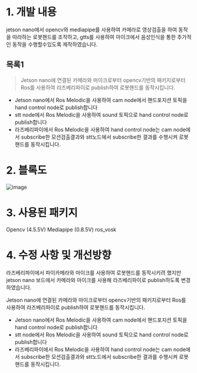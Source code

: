 # 1. 개발 내용
jetson nano에서 opencv와 mediapipe를 사용하여 카메라로 영상검출을 하여 동작을 따라하는 로봇핸드를 조작하고, gtts를 사용하여 마이크에서 음성인식을 통한 추가적인 동작을 수행할수있도록 제작하였습니다.

## 목록1
> Jetson nano에 연결된 카메라와 마이크로부터 opencv기반의 패키지로부터 Ros를 사용하여 라즈베리파이로 publish하여 로봇핸드를 동작시킵니다.
  - Jetson nano에서 Ros Melodic을 사용하여 cam node에서 핸드포지션 토픽을 hand control node로 publish합니다
  - stt node에서 Ros Melodic을 사용하여 sound 토픽으로 hand control node로 publish합니다
  - 라즈베리파이에서 Ros Melodic을 사용하여 hand control node는 cam node에서 subscribe한 모션검출결과와 stt노드에서 subscribe한 결과를 수행시켜 로봇핸드를 동작시킵니다.
# 2. 블록도
![image](https://user-images.githubusercontent.com/103232858/168215610-c59157b0-c028-4731-8eed-6bf84b7fb56c.png)
# 3. 사용된 패키지
Opencv (4.5.5V)
Mediapipe (0.8.5V)
ros_vosk
# 4. 수정 사항 및 개선방향
라즈베리파이에서 파이카메라와 마이크를 사용하여 로봇핸드를 동작시키려 했지만 jetson nano 보드에서 카메라와 마이크를 사용해 라즈베리파이로 publish하도록 변경하였습니다.



Jetson nano에 연결된 카메라와 마이크로부터 opencv기반의 패키지로부터 Ros를 사용하여 라즈베리파이로 publish하여 로봇핸드를 동작시킵니다.
- Jetson nano에서 Ros Melodic을 사용하여 cam node에서 핸드포지션 토픽을 hand control node로 publish합니다
- stt node에서 Ros Melodic을 사용하여 sound 토픽으로 hand control node로 publish합니다
- 라즈베리파이에서 Ros Melodic을 사용하여 hand control node는 cam node에서 subscribe한 모션검출결과와 stt노드에서 subscribe한 결과를 수행시켜 로봇핸드를 동작시킵니다.
